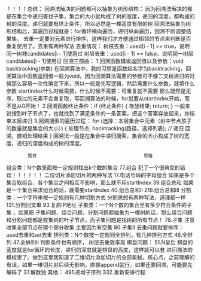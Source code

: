 ！！！！总结：
    回溯法解决的问题都可以抽象为树形结构：
        因为回溯法解决的都是在集合中递归查找子集，集合的大小就构成了树的宽度，递归的深度，都构成的树的深度。递归就要有终止条件，所以必然是一棵高度有限的树
        回溯法抽象为树形结构后，其遍历过程就是：for循环横向遍历，递归纵向遍历，回溯不断调整结果集。
        去重一定要对元素进行排序，这样我们才方便通过相邻的节点来判断是否重复使用了。去重有两种写法
        去重情况：
        树枝去重：used[i - 1] == true，说明同一树枝candidates[i - 1]使用过
        树层去重：used[i - 1] == false，说明同一树层candidates[i - 1]使用过
    回溯三部曲：
        1.回溯函数模板返回值以及参数：void backtracking(参数)
            在回溯算法中，我的习惯是函数起名字为backtracking，回溯算法中函数返回值一般为void，因为回溯算法需要的参数可不像二叉树递归的时候那么容易一次性确定下来，所以一般是先写逻辑，然后需要什么参数，就填什么参数
            startIndex什么时候需要，什么时候不需要：可重复就不需要
            那么既然是无序，取过的元素不会重复取，写回溯算法的时候，for就要从startIndex开始，而不是从0开始！
        2.回溯函数终止条件：if (终止条件) {
                                存放结果;
                                return;
                            }
            一般来说搜到叶子节点了，也就找到了满足条件的一条答案，把这个答案存放起来，并结束本层递归
        3.回溯搜索的遍历过程：
                            for (选择：本层集合中元素（树中节点孩子的数量就是集合的大小）) {
                                处理节点;
                                backtracking(路径，选择列表); // 递归
                                回溯，撤销处理结果
                            }
            回溯法一般是在集合中递归搜索，集合的大小构成了树的宽度，递归的深度构成的树的深度。


            题目                                        思路
组合类：N个数里面按一定规则找出k个数的集合
    77.组合                           犯了一个很典型的错误！！！！！！ 二位切片添加切片的两种写法
    17.电话号码的字母组合         如果是多个集合取组合，各个集合之间相互不影响，那么就不用startIndex
    39.组合总和            如果是一个集合来求组合的话，就需要startIndex
      40.组合总和Ⅱ
      216.组合总和Ⅲ
分割类：一个字符串按一定规则有几种切割方式           分割思想有两种写法，道理都一样
    131.分割回文串
    93.复原IP地址
子集类：一个N个数的集合里有多少符合条件的子集 ，如果把 子集问题、组合问题、分割问题都抽象为一棵树的话，那么组合问题和分割问题都是收集树的叶子节点，而子集问题是找树的所有节点！
    78.子集                                 注意收集全部节点在哪个部分收集 主要因为有空集
    90.子集Ⅱ                                去重问题就要排序：used去重和set去重
排列类：N个数按一定规则全排列，有几种排列方式
    46.全排列
    47.全排列Ⅱ                                  判断条件也有顺序， 树层去重效率高
棋盘问题：
    51.N皇后                  棋盘的宽度就是for循环的长度，递归的深度就是棋盘的高度，这样就可以套                                           进回溯法的模板里了。做到这里我知道了二维切片添加切片的全部奥秘。核心点，之前理解的有误，如果一维切片对后续无影响，直接append就行，如果还要回溯，可能要先解码了
    37.解数独
其他：
    491.递增子序列
    332.重新安排行程